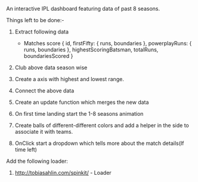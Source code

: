 An interactive IPL dashboard featuring data of past 8 seasons.


Things left to be done:-
1. Extract following data 
	- Matches score
		{
		id,
		firstFifty: {
			runs,
			boundaries
		},
		powerplayRuns: {
			runs,
			boundaries
		},
		highestScoringBatsman,
		totalRuns,
		boundariesScored
		}  
2. Club above data season wise
3. Create a axis with highest and lowest range.
4. Connect the above data
5. Create an update function which merges the new data
6. On first time landing start the 1-8 seasons animation

7. Create balls of different-different colors and add a helper in the side to associate it with teams.
8. OnClick start a dropdown which tells more about the match details(If time left)

Add the following loader:
1. http://tobiasahlin.com/spinkit/ - Loader

